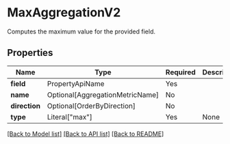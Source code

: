 # MaxAggregationV2

Computes the maximum value for the provided field.

## Properties
| Name | Type | Required | Description |
| ------------ | ------------- | ------------- | ------------- |
**field** | PropertyApiName | Yes |  |
**name** | Optional[AggregationMetricName] | No |  |
**direction** | Optional[OrderByDirection] | No |  |
**type** | Literal["max"] | Yes | None |


[[Back to Model list]](../../README.md#documentation-for-models) [[Back to API list]](../../README.md#documentation-for-api-endpoints) [[Back to README]](../../README.md)
